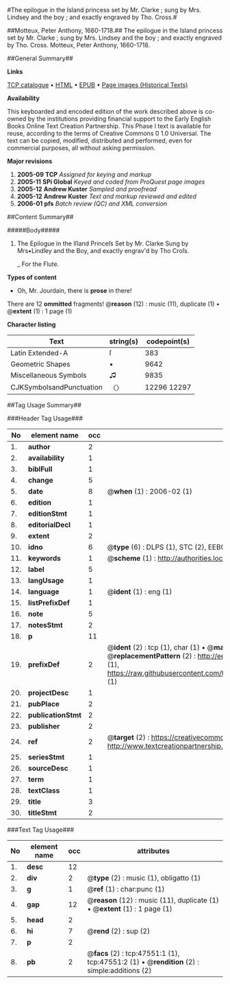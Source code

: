 #The epilogue in the Island princess set by Mr. Clarke ; sung by Mrs. Lindsey and the boy ; and exactly engraved by Tho. Cross.#

##Motteux, Peter Anthony, 1660-1718.##
The epilogue in the Island princess set by Mr. Clarke ; sung by Mrs. Lindsey and the boy ; and exactly engraved by Tho. Cross.
Motteux, Peter Anthony, 1660-1718.

##General Summary##

**Links**

[TCP catalogue](http://www.ota.ox.ac.uk/tcp/)  • 
[HTML](http://tei.it.ox.ac.uk/tcp/Texts-HTML/free/A51/A51497.html)  • 
[EPUB](http://tei.it.ox.ac.uk/tcp/Texts-EPUB/free/A51/A51497.epub) • 
[Page images (Historical Texts)](https://data.historicaltexts.jisc.ac.uk/view?pubId=eebo-11349601e&pageId=eebo-11349601e-47551-1)

**Availability**

This keyboarded and encoded edition of the
	       work described above is co-owned by the institutions
	       providing financial support to the Early English Books
	       Online Text Creation Partnership. This Phase I text is
	       available for reuse, according to the terms of Creative
	       Commons 0 1.0 Universal. The text can be copied,
	       modified, distributed and performed, even for
	       commercial purposes, all without asking permission.

**Major revisions**

1. __2005-09__ __TCP__ *Assigned for keying and markup*
1. __2005-11__ __SPi Global__ *Keyed and coded from ProQuest page images*
1. __2005-12__ __Andrew Kuster__ *Sampled and proofread*
1. __2005-12__ __Andrew Kuster__ *Text and markup reviewed and edited*
1. __2006-01__ __pfs__ *Batch review (QC) and XML conversion*

##Content Summary##

#####Body#####

1. The Epilogue in the Iſland Princeſs Set by Mr. Clarke Sung by Mrs▪Lindſey and the Boy, and exactly engrav'd by Tho Croſs.

    _ For the Flute.

**Types of content**

  * Oh, Mr. Jourdain, there is **prose** in there!

There are 12 **ommitted** fragments! 
 @__reason__ (12) : music (11), duplicate (1)  •  @__extent__ (1) : 1 page (1)

**Character listing**


|Text|string(s)|codepoint(s)|
|---|---|---|
|Latin Extended-A|ſ|383|
|Geometric Shapes|▪|9642|
|Miscellaneous Symbols|♫|9835|
|CJKSymbolsandPunctuation|〈〉|12296 12297|

##Tag Usage Summary##

###Header Tag Usage###

|No|element name|occ|attributes|
|---|---|---|---|
|1.|__author__|2||
|2.|__availability__|1||
|3.|__biblFull__|1||
|4.|__change__|5||
|5.|__date__|8| @__when__ (1) : 2006-02 (1)|
|6.|__edition__|1||
|7.|__editionStmt__|1||
|8.|__editorialDecl__|1||
|9.|__extent__|2||
|10.|__idno__|6| @__type__ (6) : DLPS (1), STC (2), EEBO-CITATION (1), OCLC (1), VID (1)|
|11.|__keywords__|1| @__scheme__ (1) : http://authorities.loc.gov/ (1)|
|12.|__label__|5||
|13.|__langUsage__|1||
|14.|__language__|1| @__ident__ (1) : eng (1)|
|15.|__listPrefixDef__|1||
|16.|__note__|5||
|17.|__notesStmt__|2||
|18.|__p__|11||
|19.|__prefixDef__|2| @__ident__ (2) : tcp (1), char (1)  •  @__matchPattern__ (2) : ([0-9\-]+):([0-9IVX]+) (1), (.+) (1)  •  @__replacementPattern__ (2) : http://eebo.chadwyck.com/downloadtiff?vid=$1&page=$2 (1), https://raw.githubusercontent.com/textcreationpartnership/Texts/master/tcpchars.xml#$1 (1)|
|20.|__projectDesc__|1||
|21.|__pubPlace__|2||
|22.|__publicationStmt__|2||
|23.|__publisher__|2||
|24.|__ref__|2| @__target__ (2) : https://creativecommons.org/publicdomain/zero/1.0/ (1), http://www.textcreationpartnership.org/docs/. (1)|
|25.|__seriesStmt__|1||
|26.|__sourceDesc__|1||
|27.|__term__|1||
|28.|__textClass__|1||
|29.|__title__|3||
|30.|__titleStmt__|2||


###Text Tag Usage###

|No|element name|occ|attributes|
|---|---|---|---|
|1.|__desc__|12||
|2.|__div__|2| @__type__ (2) : music (1), obligatto (1)|
|3.|__g__|1| @__ref__ (1) : char:punc (1)|
|4.|__gap__|12| @__reason__ (12) : music (11), duplicate (1)  •  @__extent__ (1) : 1 page (1)|
|5.|__head__|2||
|6.|__hi__|7| @__rend__ (2) : sup (2)|
|7.|__p__|2||
|8.|__pb__|2| @__facs__ (2) : tcp:47551:1 (1), tcp:47551:2 (1)  •  @__rendition__ (2) : simple:additions (2)|
